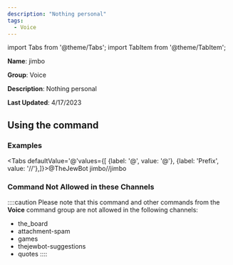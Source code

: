 ```yaml
---
description: "Nothing personal"
tags:
  - Voice
---
```

import Tabs from '@theme/Tabs';
import TabItem from '@theme/TabItem';

**Name**: jimbo

**Group**: Voice

**Description**: Nothing personal

**Last Updated**: 4/17/2023

## Using the command

### Examples
<Tabs defaultValue='@'values={[ {label: '@', value: '@'}, {label: 'Prefix', value: '//'},]}><TabItem value='@'>@TheJewBot jimbo</TabItem><TabItem value='//'>//jimbo</TabItem></Tabs>

### Command Not Allowed in these Channels
::::caution Please note that this command and other commands from the **Voice** command group are not allowed in the following channels:
- the_board
- attachment-spam
- games
- thejewbot-suggestions
- quotes
::::